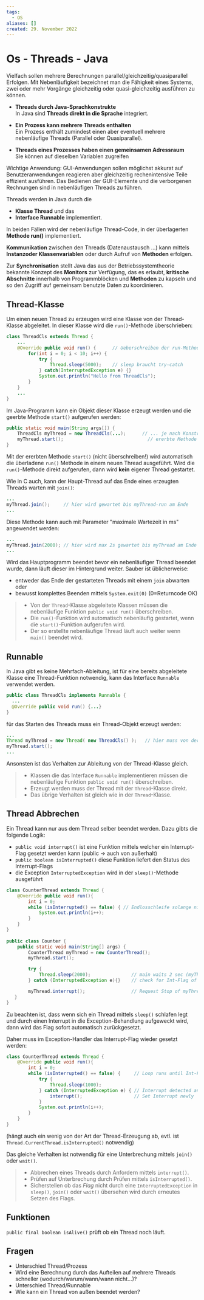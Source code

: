 ```yaml
---
tags:
  - OS
aliases: []
created: 29. November 2022
---
```


# Os - Threads - Java

Vielfach sollen mehrere Berechnungen parallel/gleichzeitig/quasiparallel Erfolgen. Mit Nebenläufigkeit bezeichnet man die Fähigkeit eines Systems, zwei oder mehr Vorgänge gleichzeitig oder quasi-gleichzeitig ausführen zu können. 

- **Threads durch Java-Sprachkonstrukte**  
  In Java sind **Threads direkt in die Sprache** integriert. 
- **Ein Prozess kann mehrere Threads enthalten**  
  Ein Prozess enthält zumindest einen aber eventuell mehrere nebenläufige Threads (Parallel oder Quasiparallel).

- **Threads eines Prozesses haben einen gemeinsamen Adressraum**  
  Sie können auf dieselben Variablen zugreifen

Wichtige Anwendung: GUI-Anwendungen sollen möglichst akkurat auf Benutzeranwendungen reagieren aber gleichzeitig rechenintensive Teile effizient ausführen. Das Bedienen der GUI-Elemente und die verborgenen Rechnungen sind in nebenläufigen Threads zu führen.

Threads werden in Java durch die 

- **Klasse Thread** und das  
- **Interface Runnable** implementiert.

In beiden Fällen wird der nebenläufige Thread-Code, in der überlagerten **Methode run()** implementiert. 

**Kommunikation** zwischen den Threads (Datenaustausch …) kann mittels **Instanzoder Klassenvariablen** oder durch Aufruf von **Methoden** erfolgen. 

Zur **Synchronisation** stellt Java das aus der Betriebssystemtheorie bekannte Konzept des **Monitors** zur Verfügung, das es erlaubt, **kritische** **Abschnitte** innerhalb von Programmblöcken und **Methoden** zu kapseln und so den Zugriff auf gemeinsam benutzte Daten zu koordinieren. 

## Thread-Klasse

Um einen neuen Thread zu erzeugen wird eine Klasse von der Thread-Klasse abgeleitet. In dieser Klasse wird die `run()`-Methode überschrieben:

```java
class ThreadCls extends Thread {
    ...
    @Override public void run() {      // Ueberschreiben der run-Methode
        for(int i = 0; i < 10; i++) {
            try {
                Thread.sleep(5000);    // sleep braucht try-catch
            } catch(InterruptedException e) {}
            System.out.println("Hello from ThreadCls");
        }
    }
    ...
}
```

Im Java-Programm kann ein Objekt dieser Klasse erzeugt werden und die geerbte Methode `start()` aufgerufen werden:

```java
public static void main(String args[]) {
    ThreadCls myThread = new ThreadCls(...);      // ... je nach Konstruktur
    myThread.start();                               // ererbte Methode - ruft run() auf  
}
```

Mit der ererbten Methode `start()` (nicht überschreiben!) wird automatisch die überladene `run()` Methode in einem neuen Thread ausgeführt. Wird die `run()`-Methode direkt aufgerufen, dann wird **kein** eigener Thread gestartet.

Wie in C auch, kann der Haupt-Thread auf das Ende eines erzeugten Threads warten mit `join()`:

```java
...
myThread.join();     // hier wird gewartet bis myThread-run am Ende
...
```

Diese Methode kann auch mit Parameter "maximale Wartezeit in ms" angewendet werden:

```java
...
myThread.join(2000); // hier wird max 2s gewartet bis myThread am Ende
...
```

Wird das Hauptprogramm beendet bevor ein nebenläufiger Thread beendet wurde, dann läuft dieser im Hintergrund weiter. Sauber ist üblicherweise:

- entweder das Ende der gestarteten Threads mit einem `join` abwarten oder
- bewusst komplettes Beenden mittels `System.exit(0)` (0=Returncode OK)

> - Von der `Thread`-Klasse abgeleitete Klassen müssen die nebenläufige Funktion `public void run()` überschreiben.
> - Die `run()`-Funktion wird automatisch nebenläufig gestartet, wenn die `start()`-Funktion aufgerufen wird.
> - Der so erstellte nebenläufige Thread läuft auch weiter wenn `main()` beendet wird.

## Runnable

In Java gibt es keine Mehrfach-Ableitung, ist für eine bereits abgeleitete Klasse eine Thread-Funktion notwendig, kann das Interface `Runnable` verwendet werden.

```java
public class ThreadCls implements Runnable {
  ...
  @Override public void run() {...}
}
```

für das Starten des Threads muss ein Thread-Objekt erzeugt werden:

```java
...
Thread myThread = new Thread( new ThreadCls() );   // hier muss von der Thread-Klasse erzeugt werden
myThread.start();
...
```

Ansonsten ist das Verhalten zur Ableitung von der Thread-Klasse gleich.

> - Klassen die das Interface `Runnable` implementieren müssen die nebenläufige Funktion `public void run()` überschreiben.
> - Erzeugt werden muss der Thread mit der `Thread`-Klasse direkt.
> - Das übrige Verhalten ist gleich wie in der `Thread`-Klasse.

## Thread Abbrechen

Ein Thread kann nur aus dem Thread selber beendet werden. Dazu gibts die folgende Logik:

- `public void interrupt()` ist eine Funktion mittels welcher ein Interrupt-Flag gesetzt werden kann (public -> auch von außerhalt)
- `public boolean isInterrupted()` diese Funktion liefert den Status des Interrupt-Flags
- die Exception `InterruptedException` wird in der `sleep()`-Methode ausgeführt

```java
class CounterThread extends Thread {
    @Override public void run(){
        int i = 0;
        while (isInterrupted() == false) { // Endlosschleife solange nicht aktives Int-Flag
            System.out.println(i++);
        }
    }
}
 
public class Counter {
    public static void main(String[] args) {
        CounterThread myThread = new CounterThread();
        myThread.start();

	    try {
            Thread.sleep(2000);               // main waits 2 sec (myThread counts up)
        } catch (InterruptedException e){}    // check for Int-Flag of main-Thread

        myThread.interrupt();                 // Request Stop of myThread -> set Int-Flag
   }
}
```

Zu beachten ist, dass wenn sich ein Thread mittels `sleep()` schlafen legt und durch einen Interrupt in die Exception-Behandlung aufgeweckt wird, dann wird das Flag sofort automatisch zurückgesetzt.

Daher muss im Exception-Handler das Interrupt-Flag wieder gesetzt werden:

```java
class CounterThread extends Thread {
    @Override public void run(){
        int i = 0;
        while (isInterrupted() == false) {     // Loop runs until Int-Flag is set
            try {
                Thread.sleep(1000);
            } catch (InterruptedException e) { // Interrupt detected and cleared
                interrupt();                   // Set Interrupt newly
            }
            System.out.println(i++);
        }
    }
}
```

(hängt auch ein wenig von der Art der Thread-Erzeugung ab, evtl. ist `Thread.CurrentThread.isInterrupted()` notwendig)

Das gleiche Verhalten ist notwendig für eine Unterbrechung mittels `join()` oder `wait()`.

> - Abbrechen eines Threads durch Anfordern mittels `interrupt()`.
> - Prüfen auf Unterbrechung durch Prüfen mittels `isInterrupted()`.
> - Sicherstellen ob das *Flag* nicht durch eine `InterruptedException` in `sleep()`, `join()` oder `wait()` übersehen wird durch erneutes Setzen des Flags.

## Funktionen

`public final boolean isAlive()` prüft ob ein Thread noch läuft.

## Fragen

- Unterschied Thread/Prozess
- Wird eine Berechnung durch das Aufteilen auf mehrere Threads schneller (wodurch/warum/wann/wann nicht…)?
- Unterschied Thread/Runnable
- Wie kann ein Thread von außen beendet werden?